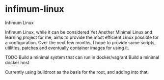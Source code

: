 # infimum-linux
Infimum Linux

Infimum Linux, while it can be considered Yet Another Minimal Linux and learning project for me, aims to provide the most efficient Linux possible for a configuration. Over the next few months, I hope to provide some scripts, utilities, patches and eventually container images for using it.

TODO
Build a minimal system that can run in docker/vagrant
Build a minimal docker host

Currently using buildroot as the basis for the root, and adding into that.
